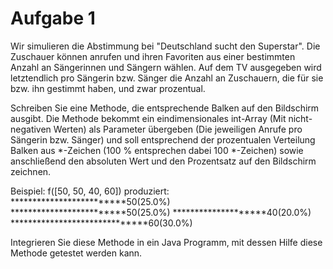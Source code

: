 # Aufgabe 1

Wir simulieren die Abstimmung bei "Deutschland sucht den Superstar". 
Die Zuschauer können anrufen und ihren Favoriten aus einer bestimmten Anzahl an Sängerinnen und Sängern wählen. 
Auf dem TV ausgegeben wird letztendlich pro Sängerin bzw. Sänger die Anzahl an Zuschauern, die für sie bzw. ihn gestimmt haben, 
und zwar prozentual.

Schreiben Sie eine Methode, die entsprechende Balken auf den Bildschirm ausgibt.
Die Methode bekommt ein eindimensionales int-Array (Mit nicht-negativen Werten) als Parameter übergeben (Die jeweiligen Anrufe pro Sängerin bzw. Sänger)
und soll entsprechend der prozentualen Verteilung Balken aus *-Zeichen (100 % entsprechen dabei 100 *-Zeichen) sowie anschließend den
absoluten Wert und den Prozentsatz auf den Bildschirm zeichnen.

Beispiel: f([50, 50, 40, 60]) produziert:
*************************50(25.0%)
*************************50(25.0%)
********************40(20.0%)
******************************60(30.0%)

Integrieren Sie diese Methode in ein Java Programm, mit dessen Hilfe diese Methode getestet werden kann.


